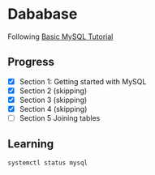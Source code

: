 # Dababase

Following [Basic MySQL Tutorial](`https://www.mysqltutorial.org/basic-mysql-tutorial.aspx`)

## Progress

- [x] Section 1: Getting started with MySQL
- [x] Section 2 (skipping)
- [x] Section 3 (skipping)
- [x] Section 4 (skipping)
- [ ] Section 5 Joining tables

## Learning

```bash
systemctl status mysql
```
